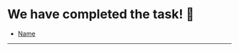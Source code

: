 # We have completed the task! :raised_hands:

- [Name](https://kushan2018.github.io/My-Site/)

---------------------------------------------------------------------------
